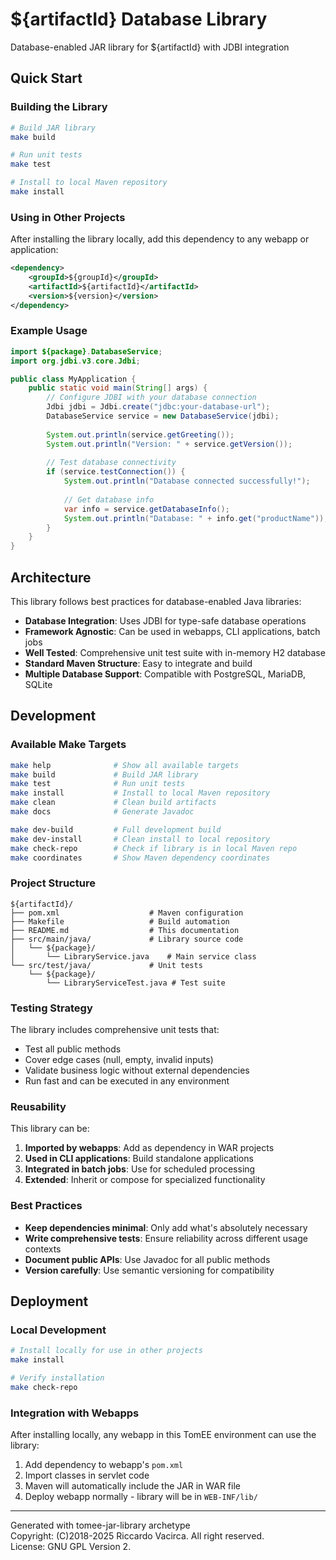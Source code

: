 # ${artifactId} Database Library

Database-enabled JAR library for ${artifactId} with JDBI integration

## Quick Start

### Building the Library

```bash
# Build JAR library
make build

# Run unit tests
make test

# Install to local Maven repository
make install
```

### Using in Other Projects

After installing the library locally, add this dependency to any webapp or application:

```xml
<dependency>
    <groupId>${groupId}</groupId>
    <artifactId>${artifactId}</artifactId>
    <version>${version}</version>
</dependency>
```

### Example Usage

```java
import ${package}.DatabaseService;
import org.jdbi.v3.core.Jdbi;

public class MyApplication {
    public static void main(String[] args) {
        // Configure JDBI with your database connection
        Jdbi jdbi = Jdbi.create("jdbc:your-database-url");
        DatabaseService service = new DatabaseService(jdbi);
        
        System.out.println(service.getGreeting());
        System.out.println("Version: " + service.getVersion());
        
        // Test database connectivity
        if (service.testConnection()) {
            System.out.println("Database connected successfully!");
            
            // Get database info
            var info = service.getDatabaseInfo();
            System.out.println("Database: " + info.get("productName"));
        }
    }
}
```

## Architecture

This library follows best practices for database-enabled Java libraries:

- **Database Integration**: Uses JDBI for type-safe database operations
- **Framework Agnostic**: Can be used in webapps, CLI applications, batch jobs
- **Well Tested**: Comprehensive unit test suite with in-memory H2 database
- **Standard Maven Structure**: Easy to integrate and build
- **Multiple Database Support**: Compatible with PostgreSQL, MariaDB, SQLite

## Development

### Available Make Targets

```bash
make help              # Show all available targets
make build             # Build JAR library
make test              # Run unit tests
make install           # Install to local Maven repository
make clean             # Clean build artifacts
make docs              # Generate Javadoc

make dev-build         # Full development build
make dev-install       # Clean install to local repository
make check-repo        # Check if library is in local Maven repo
make coordinates       # Show Maven dependency coordinates
```

### Project Structure

```
${artifactId}/
├── pom.xml                    # Maven configuration
├── Makefile                   # Build automation
├── README.md                  # This documentation
├── src/main/java/             # Library source code
│   └── ${package}/
│       └── LibraryService.java    # Main service class
└── src/test/java/             # Unit tests
    └── ${package}/
        └── LibraryServiceTest.java # Test suite
```

### Testing Strategy

The library includes comprehensive unit tests that:

- Test all public methods
- Cover edge cases (null, empty, invalid inputs)
- Validate business logic without external dependencies
- Run fast and can be executed in any environment

### Reusability

This library can be:

1. **Imported by webapps**: Add as dependency in WAR projects
2. **Used in CLI applications**: Build standalone applications
3. **Integrated in batch jobs**: Use for scheduled processing
4. **Extended**: Inherit or compose for specialized functionality

### Best Practices

- **Keep dependencies minimal**: Only add what's absolutely necessary
- **Write comprehensive tests**: Ensure reliability across different usage contexts
- **Document public APIs**: Use Javadoc for all public methods
- **Version carefully**: Use semantic versioning for compatibility

## Deployment

### Local Development

```bash
# Install locally for use in other projects
make install

# Verify installation
make check-repo
```

### Integration with Webapps

After installing locally, any webapp in this TomEE environment can use the library:

1. Add dependency to webapp's `pom.xml`
2. Import classes in servlet code
3. Maven will automatically include the JAR in WAR file
4. Deploy webapp normally - library will be in `WEB-INF/lib/`

---

Generated with tomee-jar-library archetype  
Copyright: (C)2018-2025 Riccardo Vacirca. All right reserved.  
License: GNU GPL Version 2.
